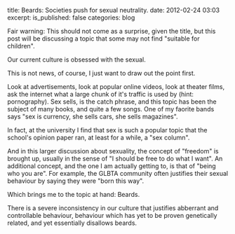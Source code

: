 title: Beards: Societies push for sexual neutrality.
date: 2012-02-24 03:03
excerpt: 
is_published: false
categories: blog

Fair warning: This should not come as a surprise, given the title, but this post will be discussing a topic that some may not find "suitable for children".

Our current culture is obsessed with the sexual.

This is not news, of course, I just want to draw out the point first.

Look at advertisements, look at popular online videos, look at theater films, ask the internet what a large chunk of it's traffic is used by (hint: pornography). Sex sells, is the catch phrase, and this topic has been the subject of many books, and quite a few songs. One of my faorite bands says "sex is currency, she sells cars, she sells magazines".

In fact, at the university I find that sex is such a popular topic that the school's opinion paper ran, at least for a while, a "sex column".

And in this larger discussion about sexuality, the concept of "freedom" is brought up, usually in the sense of "I should be free to do what I want". An additional concept, and the one I am actually getting to, is that of "being who you are". For example, the GLBTA community often justifies their sexual behaviour by saying they were "born this way".

Which brings me to the topic at hand: Beards.

There is a severe inconsistency in our culture that justifies abberrant and controllable behaviour, behaviour which has yet to be proven genetically related, and yet essentially disallows beards.
